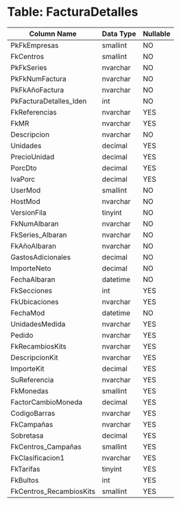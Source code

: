 # Table: FacturaDetalles

| Column Name | Data Type | Nullable |
|-------------|-----------|----------|
| PkFkEmpresas | smallint | NO |
| FkCentros | smallint | NO |
| PkFkSeries | nvarchar | NO |
| PkFkNumFactura | nvarchar | NO |
| PkFkAñoFactura | nvarchar | NO |
| PkFacturaDetalles_Iden | int | NO |
| FkReferencias | nvarchar | YES |
| FkMR | nvarchar | YES |
| Descripcion | nvarchar | NO |
| Unidades | decimal | YES |
| PrecioUnidad | decimal | YES |
| PorcDto | decimal | YES |
| IvaPorc | decimal | YES |
| UserMod | smallint | NO |
| HostMod | nvarchar | NO |
| VersionFila | tinyint | NO |
| FkNumAlbaran | nvarchar | NO |
| FkSeries_Albaran | nvarchar | NO |
| FkAñoAlbaran | nvarchar | NO |
| GastosAdicionales | decimal | NO |
| ImporteNeto | decimal | NO |
| FechaAlbaran | datetime | NO |
| FkSecciones | int | YES |
| FkUbicaciones | nvarchar | YES |
| FechaMod | datetime | NO |
| UnidadesMedida | nvarchar | YES |
| Pedido | nvarchar | YES |
| FkRecambiosKits | nvarchar | YES |
| DescripcionKit | nvarchar | YES |
| ImporteKit | decimal | YES |
| SuReferencia | nvarchar | YES |
| FkMonedas | smallint | YES |
| FactorCambioMoneda | decimal | YES |
| CodigoBarras | nvarchar | YES |
| FkCampañas | nvarchar | YES |
| Sobretasa | decimal | YES |
| FkCentros_Campañas | smallint | YES |
| FkClasificacion1 | nvarchar | YES |
| FkTarifas | tinyint | YES |
| FkBultos | int | YES |
| FkCentros_RecambiosKits | smallint | YES |
